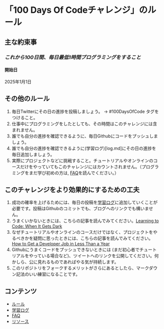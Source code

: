 # 「100 Days Of Codeチャレンジ」のルール

## 主な約束事
### *これから100日間、毎日最低1時間プログラミングをすること*

#### 開始日
2025年1月1日

## その他のルール
1. 毎日Twitterにその日の進捗を投稿しましょう。 -> #100DaysOfCode タグをつけること。
2. 仕事中にプログラミングをしたとしても、その時間はこのチャレンジには含まれません。
3. 誰でも自分の進捗を確認できるように、毎日Githubにコードをプッシュしましょう。
4. 誰でも自分の進捗を確認できるように(学習ログ)[log.md]にその日の進捗を毎日追加しましょう。
5. 実際にプロジェクトなどに挑戦すること。チュートリアルやオンラインのコースだけをやっていてもこのチャレンジにはカウントされません。（プログラミングをまだ学び初めの方は, [FAQ](FAQ.md)を読んでください。）


## このチャレンジをより効果的にするための工夫
1. 成功の確率を上げるためには、毎日の投稿を[学習ログ](log.md)に追加していくことが必要です。投稿はGithubのコミットでも、ブログへのリンクでも構いません。
2. うまくいかないときには、こちらの記事を読んでみてください。[Learning to Code: When It Gets Dark](https://www.freecodecamp.org/news/learning-to-code-when-it-gets-dark-e485edfb58fd)
3. なぜチュートリアルやオンラインのコースだけではなく、プロジェクトをやるべきかを疑問に思ったときには、こちらの記事を読んでみてください。[How to Get a Developer Job in Less Than a Year](https://www.freecodecamp.org/news/how-to-get-a-developer-job-in-less-than-a-year-c27bbfe71645)
4. Githubにうまくコードをプッシュできないときには (まだ初心者でチュートリアルをやっている場合など)、ツイートへのリンクを公開してください。何かしら、公に見れるものであればやる気が持続します。
5. このリポジトリをフォークするメリットがさらにあるとしたら、マークダウン記法のいい練習になることです。

## コンテンツ
* [ルール](rules.md)
* [学習ログ](log.md)
* [FAQ](FAQ.md)
* [リソース](resources.md)
